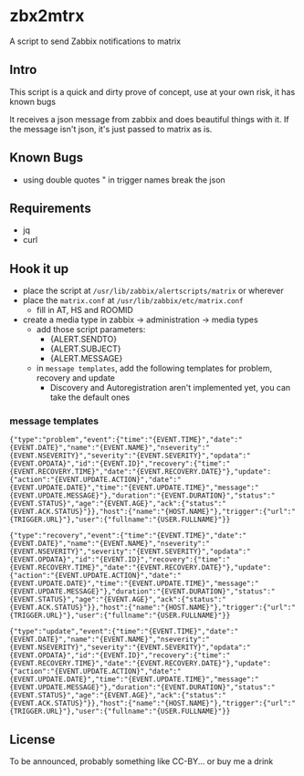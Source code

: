 # zbx2mtrx
A script to send Zabbix notifications to matrix

## Intro
This script is a quick and dirty prove of concept, use at your own risk, it has known bugs

It receives a json message from zabbix and does beautiful things with it.
If the message isn't json, it's just passed to matrix as is.

## Known Bugs
  - using double quotes " in trigger names break the json

## Requirements
  - jq
  - curl

## Hook it up
  - place the script at `/usr/lib/zabbix/alertscripts/matrix` or wherever
  - place the `matrix.conf` at `/usr/lib/zabbix/etc/matrix.conf`
    - fill in AT, HS and ROOMID
  - create a media type in zabbix → administration → media types
    - add those script parameters:
      - {ALERT.SENDTO}
      - {ALERT.SUBJECT}
      - {ALERT.MESSAGE}
    - in `message templates`, add the following templates for problem, recovery and update
      - Discovery and Autoregistration aren't implemented yet, you can take the default ones

### message templates
    {"type":"problem","event":{"time":"{EVENT.TIME}","date":"{EVENT.DATE}","name":"{EVENT.NAME}","nseverity":"{EVENT.NSEVERITY}","severity":"{EVENT.SEVERITY}","opdata":"{EVENT.OPDATA}","id":"{EVENT.ID}","recovery":{"time":"{EVENT.RECOVERY.TIME}","date":"{EVENT.RECOVERY.DATE}"},"update":{"action":"{EVENT.UPDATE.ACTION}","date":"{EVENT.UPDATE.DATE}","time":"{EVENT.UPDATE.TIME}","message":"{EVENT.UPDATE.MESSAGE}"},"duration":"{EVENT.DURATION}","status":"{EVENT.STATUS}","age":"{EVENT.AGE}","ack":{"status":"{EVENT.ACK.STATUS}"}},"host":{"name":"{HOST.NAME}"},"trigger":{"url":"{TRIGGER.URL}"},"user":{"fullname":"{USER.FULLNAME}"}}

    {"type":"recovery","event":{"time":"{EVENT.TIME}","date":"{EVENT.DATE}","name":"{EVENT.NAME}","nseverity":"{EVENT.NSEVERITY}","severity":"{EVENT.SEVERITY}","opdata":"{EVENT.OPDATA}","id":"{EVENT.ID}","recovery":{"time":"{EVENT.RECOVERY.TIME}","date":"{EVENT.RECOVERY.DATE}"},"update":{"action":"{EVENT.UPDATE.ACTION}","date":"{EVENT.UPDATE.DATE}","time":"{EVENT.UPDATE.TIME}","message":"{EVENT.UPDATE.MESSAGE}"},"duration":"{EVENT.DURATION}","status":"{EVENT.STATUS}","age":"{EVENT.AGE}","ack":{"status":"{EVENT.ACK.STATUS}"}},"host":{"name":"{HOST.NAME}"},"trigger":{"url":"{TRIGGER.URL}"},"user":{"fullname":"{USER.FULLNAME}"}}

    {"type":"update","event":{"time":"{EVENT.TIME}","date":"{EVENT.DATE}","name":"{EVENT.NAME}","nseverity":"{EVENT.NSEVERITY}","severity":"{EVENT.SEVERITY}","opdata":"{EVENT.OPDATA}","id":"{EVENT.ID}","recovery":{"time":"{EVENT.RECOVERY.TIME}","date":"{EVENT.RECOVERY.DATE}"},"update":{"action":"{EVENT.UPDATE.ACTION}","date":"{EVENT.UPDATE.DATE}","time":"{EVENT.UPDATE.TIME}","message":"{EVENT.UPDATE.MESSAGE}"},"duration":"{EVENT.DURATION}","status":"{EVENT.STATUS}","age":"{EVENT.AGE}","ack":{"status":"{EVENT.ACK.STATUS}"}},"host":{"name":"{HOST.NAME}"},"trigger":{"url":"{TRIGGER.URL}"},"user":{"fullname":"{USER.FULLNAME}"}}

## License
To be announced, probably something like CC-BY... or buy me a drink
